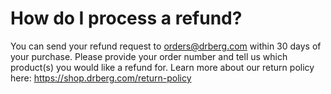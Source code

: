 # How do I process a refund?

You can send your refund request to orders@drberg.com within 30 days of your purchase. Please provide your order number and tell us which product(s) you would like a refund for. Learn more about our return policy here: https://shop.drberg.com/return-policy